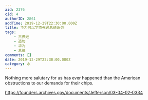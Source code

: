 ```yaml
---
aid: 2376
cid: 4
authorID: 2861
addTime: 2019-12-29T22:30:00.000Z
title: 华为可以学杰弗逊总统造句
tags:
    - 杰弗逊
    - 造句
    - 华为
    - 总统
comments: []
date: 2019-12-29T22:30:00.000Z
category: 水
---
```


Nothing more salutary for us has ever happened than the American obstructions to our demands for their chips.

https://founders.archives.gov/documents/Jefferson/03-04-02-0334
